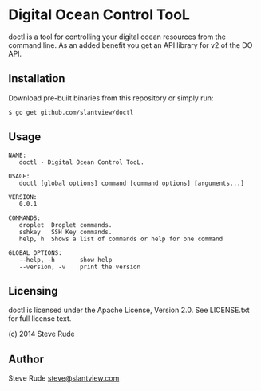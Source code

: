 # Digital Ocean Control TooL

doctl is a tool for controlling your digital ocean resources from the command line.  As an added benefit you get an API library for v2 of the DO API.

## Installation

Download pre-built binaries from this repository or simply run:

```
$ go get github.com/slantview/doctl
```


## Usage

```
NAME:
   doctl - Digital Ocean Control TooL.

USAGE:
   doctl [global options] command [command options] [arguments...]

VERSION:
   0.0.1

COMMANDS:
   droplet	Droplet commands.
   sshkey	SSH Key commands.
   help, h	Shows a list of commands or help for one command
   
GLOBAL OPTIONS:
   --help, -h		show help
   --version, -v	print the version

```

## Licensing

doctl is licensed under the Apache License, Version 2.0. See LICENSE.txt for full license text.

(c) 2014 Steve Rude

## Author

Steve Rude <steve@slantview.com>